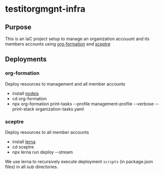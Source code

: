 # testitorgmgnt-infra


## Purpose

This is an IaC project setup to manage an organization accouunt
and its members accounts using [org-formation][1] and [sceptre][2]

## Deployments


### org-formation

Deploy resources to management and all member accounts

* install [nodejs][3]
* cd org-formation
* npx org-formation print-tasks --profile management-profile --verbose --print-stack organization-tasks.yaml

### sceptre

Deploy resources to all member accounts

* install [lerna][4]
* cd sceptre
* npx lerna run deploy --stream

We use lerna to recursively execute deployment `scripts` (in package.json files) in all sub directories.

[1]: https://github.com/org-formation/org-formation-cli
[2]: https://github.com/Sceptre/sceptre
[3]: https://nodejs.org/en/download/package-manager/
[4]: https://lerna.js.org/

